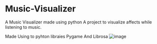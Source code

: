 # Music-Visualizer
A Music Visualizer made using python
A project to visualize affects while listening to music.

Made Using to pyhton libraies Pygame And Librosa
![image](https://user-images.githubusercontent.com/68737300/112989058-235cea80-9182-11eb-8c4c-a65fb35a0daa.png)
